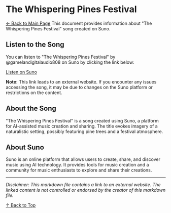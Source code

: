 # The Whispering Pines Festival

[← Back to Main Page](README.md)
This document provides information about "The Whispering Pines Festival" song created on Suno.

## Listen to the Song

You can listen to "The Whispering Pines Festival" by @gamelandigitalaudio808 on Suno by clicking the link below:

[Listen on Suno](https://suno.com/song/f935f1b2-5e58-4d74-9afa-78c43825cca1)

**Note:** This link leads to an external website. If you encounter any issues accessing the song, it may be due to changes on the Suno platform or restrictions on the content.

## About the Song

"The Whispering Pines Festival" is a song created using Suno, a platform for AI-assisted music creation and sharing. The title evokes imagery of a naturalistic setting, possibly featuring pine trees and a festival atmosphere.

## About Suno

Suno is an online platform that allows users to create, share, and discover music using AI technology. It provides tools for music creation and a community for music enthusiasts to explore and share their creations.

---

*Disclaimer: This markdown file contains a link to an external website. The linked content is not controlled or endorsed by the creator of this markdown file.*

[↑ Back to Top](#the-whispering-pines-festival)
